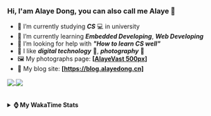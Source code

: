 ### Hi, **I'am Alaye Dong**, you can also call me **Alaye** 👋

- 📖 I’m currently studying ***CS*** 💻 in university
- 🌱 I’m currently learning ***Embedded Developing***, ***Web Developing***
- 🤔 I’m looking for help with ***"How to learn CS well"***
- 🤩 I like ***digital technology*** 📱, ***photography*** 📸
- 🖼️ My photographs page: **[[AlayeVast 500px](https://500px.com.cn/AlayeVast)]**
- 📰 My blog site: **[https://blog.alayedong.cn]**

<!--
[![Alaye's GitHub stats](https://github-readme-stats.vercel.app/api?username=Alaye-Dong&custom_title=Alaye%20Dong`s%20GitHub%20stats&show_icons=true&rank_icon=percentile&theme=transparent&include_all_commits=true&count_private=true)](https://github.com/anuraghazra/github-readme-stats) 
[![Top Langs](https://github-readme-stats.vercel.app/api/top-langs/?username=Alaye-Dong\&layout=compact&theme=transparent)](https://github.com/anuraghazra/github-readme-stats)
-->
<a href="https://github.com/anuraghazra/github-readme-stats">
  <img height=200 align="center" src="https://github-readme-stats.vercel.app/api?username=Alaye-Dong&custom_title=Alaye%20Dong`s%20GitHub%20stats&show_icons=true&rank_icon=percentile&theme=transparent&include_all_commits=true&count_private=true" />
</a>
<a href="https://github.com/anuraghazra/convoychat">
  <img height=200 align="center" src="https://github-readme-stats.vercel.app/api/top-langs/?username=Alaye-Dong&layout=compact&theme=transparent&include_all_commits=true&count_private=true&langs_count=8&card_width=300" />
</a>

<br />
<br />

<div style="display:none"> 
  <img src="https://visitor-badge.laobi.icu/badge?page_id=Alaye-Dong.Alaye-Dong"/>
</div>
<br />

<details>	
  <summary><b> ⌚ My WakaTime Stats </b></summary>

<br />

<!--START_SECTION:waka-->
![Code Time](http://img.shields.io/badge/Code%20Time-473%20hrs%203%20mins-blue)

![Profile Views](http://img.shields.io/badge/Profile%20Views-0-blue)

![Lines of code](https://img.shields.io/badge/From%20Hello%20World%20I%27ve%20Written-1.2%20million%20lines%20of%20code-blue)

**🐱 My GitHub Data** 

> 📦 262.7 kB Used in GitHub's Storage 
 > 
> 🚫 Not Opted to Hire
 > 
> 📜 29 Public Repositories 
 > 
> 🔑 5 Private Repositories 
 > 
**I'm a Night 🦉** 

```text
🌞 Morning                104 commits         ██░░░░░░░░░░░░░░░░░░░░░░░   07.32 % 
🌆 Daytime                441 commits         ████████░░░░░░░░░░░░░░░░░   31.03 % 
🌃 Evening                603 commits         ███████████░░░░░░░░░░░░░░   42.43 % 
🌙 Night                  273 commits         █████░░░░░░░░░░░░░░░░░░░░   19.21 % 
```
📅 **I'm Most Productive on Thursday** 

```text
Monday                   240 commits         ████░░░░░░░░░░░░░░░░░░░░░   16.89 % 
Tuesday                  173 commits         ███░░░░░░░░░░░░░░░░░░░░░░   12.17 % 
Wednesday                172 commits         ███░░░░░░░░░░░░░░░░░░░░░░   12.10 % 
Thursday                 241 commits         ████░░░░░░░░░░░░░░░░░░░░░   16.96 % 
Friday                   199 commits         ████░░░░░░░░░░░░░░░░░░░░░   14.00 % 
Saturday                 161 commits         ███░░░░░░░░░░░░░░░░░░░░░░   11.33 % 
Sunday                   235 commits         ████░░░░░░░░░░░░░░░░░░░░░   16.54 % 
```


📊 **This Week I Spent My Time On** 

```text
💬 Programming Languages: 
Jupyter                  3 hrs 12 mins       █████████████████░░░░░░░░   69.84 % 
TypeScript               30 mins             ███░░░░░░░░░░░░░░░░░░░░░░   10.92 % 
JavaScript               17 mins             ██░░░░░░░░░░░░░░░░░░░░░░░   06.23 % 
Astro                    12 mins             █░░░░░░░░░░░░░░░░░░░░░░░░   04.56 % 
Markdown                 9 mins              █░░░░░░░░░░░░░░░░░░░░░░░░   03.49 % 

🔥 Editors: 
PyCharm                  3 hrs 25 mins       ███████████████████░░░░░░   74.55 % 
VS Code                  1 hr 10 mins        ██████░░░░░░░░░░░░░░░░░░░   25.45 % 

🐱‍💻 Projects: 
exp3_machine_learning    2 hrs 11 mins       ████████████░░░░░░░░░░░░░   47.46 % 
blog-fuwari-astro        1 hr 10 mins        ██████░░░░░░░░░░░░░░░░░░░   25.45 % 
Class0428_pyecharts      1 hr 9 mins         ██████░░░░░░░░░░░░░░░░░░░   25.27 % 
donezone                 2 mins              ░░░░░░░░░░░░░░░░░░░░░░░░░   00.89 % 
Unknown Project          1 min               ░░░░░░░░░░░░░░░░░░░░░░░░░   00.69 % 
```

**I Mostly Code in TypeScript** 

```text
TypeScript               7 repos             █████░░░░░░░░░░░░░░░░░░░░   20.59 % 
Java                     4 repos             ███░░░░░░░░░░░░░░░░░░░░░░   11.76 % 
JavaScript               3 repos             ██░░░░░░░░░░░░░░░░░░░░░░░   08.82 % 
Python                   2 repos             █░░░░░░░░░░░░░░░░░░░░░░░░   05.88 % 
CSS                      1 repo              █░░░░░░░░░░░░░░░░░░░░░░░░   02.94 % 
```



**Timeline**

![Lines of Code chart](https://raw.githubusercontent.com/Alaye-Dong/Alaye-Dong/main/assets/bar_graph.png)


 Last Updated on 30/04/2025 18:49:33 UTC
<!--END_SECTION:waka-->

</details>
